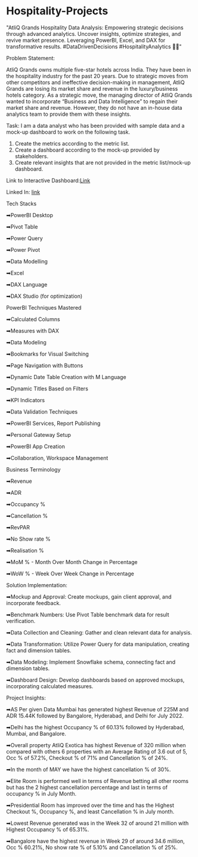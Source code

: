 # Hospitality-Projects
 "AtliQ Grands Hospitality Data Analysis: Empowering strategic decisions through advanced analytics. Uncover insights, optimize strategies, and revive market presence. Leveraging PowerBI, Excel, and DAX for transformative results. #DataDrivenDecisions #HospitalityAnalytics 🏨✨"

Problem Statement: 

AtliQ Grands owns multiple five-star hotels across India. They have been in the hospitality industry for the past 20 years. Due to strategic moves from other competitors and ineffective decision-making in management, AtliQ Grands are losing its market share and revenue in the luxury/business hotels category. As a strategic move, the managing director of AtliQ Grands wanted to incorporate “Business and Data Intelligence” to regain their market share and revenue. However, they do not have an in-house data analytics team to provide them with these insights.

Task: 
I am a data analyst who has been provided with sample data and a mock-up dashboard to work on the following task. 
1.	Create the metrics according to the metric list.
2.	Create a dashboard according to the mock-up provided by stakeholders.
3.	Create relevant insights that are not provided in the metric list/mock-up dashboard.

Link to Interactive Dashboard:[Link](https://app.powerbi.com/view?r=eyJrIjoiOTIzOTIyZmEtZTI2OC00NzFiLTgyNmMtYjFmNGFmYTQ1NDQzIiwidCI6ImM2ZTU0OWIzLTVmNDUtNDAzMi1hYWU5LWQ0MjQ0ZGM1YjJjNCJ9&embedImagePlaceholder=true)

Linked In: [link](https://www.linkedin.com/in/hyderullah-baig-mirza)

Tech Stacks

➡PowerBI Desktop

➡Pivot Table

➡Power Query

➡Power Pivot

➡Data Modelling 

➡Excel

➡DAX Language

➡DAX Studio (for optimization)


PowerBI Techniques Mastered


➡Calculated Columns

➡Measures with DAX

➡Data Modeling

➡Bookmarks for Visual Switching

➡Page Navigation with Buttons

➡Dynamic Date Table Creation with M Language

➡Dynamic Titles Based on Filters

➡KPI Indicators

➡Data Validation Techniques

➡PowerBI Services, Report Publishing

➡Personal Gateway Setup

➡PowerBI App Creation

➡Collaboration, Workspace Management

Business Terminology

➡Revenue

➡ADR 

➡Occupancy %

➡Cancellation %

➡RevPAR

➡No Show rate %

➡Realisation %

➡MoM % - Month Over Month Change in Percentage

➡WoW % - Week Over Week Change in Percentage


Solution Implementation:

➡Mockup and Approval: Create mockups, gain client approval, and incorporate feedback.

➡Benchmark Numbers: Use Pivot Table benchmark data for result verification.

➡Data Collection and Cleaning: Gather and clean relevant data for analysis.

➡Data Transformation: Utilize Power Query for data manipulation, creating fact and dimension tables.

➡Data Modeling: Implement Snowflake schema, connecting fact and dimension tables.

➡Dashboard Design: Develop dashboards based on approved mockups, incorporating calculated measures.

Project Insights:

➡AS Per given Data Mumbai has generated highest Revenue of 225M and ADR 15.44K followed by Bangalore, Hyderabad, and Delhi for July 2022.

➡Delhi has the highest Occupancy % of 60.13% followed by Hyderabad, Mumbai, and Bangalore.

➡Overall property AtliQ Exotica has highest Revenue of 320 million when compared with others 6 properties with an Average Rating of 3.6 out of 5, Occ % of 57.2%, Checkout % of 71% and Cancellation % of 24%.

➡In the month of MAY we have the highest cancellation % of 30%.

➡Elite Room is performed well in terms of Revenue betting all other rooms but has the 2 highest cancellation percentage and last in terms of occupancy % in July Month.

➡Presidential Room has improved over the time and has the Highest Checkout %, Occupancy %, and least Cancellation % in July month.

➡Lowest Revenue generated was in the Week 32 of around 21 million with Highest Occupancy % of 65.31%.

➡Bangalore have the highest revenue in Week 29 of around 34.6 million, Occ % 60.21%, No show rate % of 5.10% and Cancellation % of 25%.






